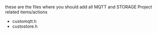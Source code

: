 these are the files where you should add all MQTT and STORAGE Project related items/actions
  - customqtt.h
  - custostore.h
